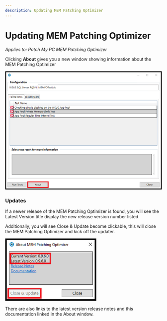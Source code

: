 ```yaml
---
description: Updating MEM Patching Optimizer
---
```


# Updating MEM Patching Optimizer

_Applies to: Patch My PC MEM Patching Optimizer_

Clicking **About** gives you a new window showing information about the MEM Patching Optimizer

![](<../.gitbook/assets/Run_Tests_5 (2).png>)

### Updates

If a newer release of the MEM Patching Optimizer is found, you will see the Latest Version title display the new release version number listed.

Additionally, you will see Close & Update become clickable, this will close the MEM Patching Optimizer and kick off the updater.

![](<../.gitbook/assets/Update_1 (2).png>)

There are also links to the latest version release notes and this documentation linked in the About window.
